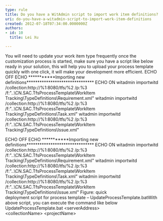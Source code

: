 ```yaml
---
type: rule
title: Do you have a WitAdmin script to import work item definitions?
uri: do-you-have-a-witadmin-script-to-import-work-item-definitions
created: 2012-07-18T07:34:00.0000000Z
authors:
- id: 10
  title: Lei Xu

---
```


 
You will need to update your work item type frequently once the customization process is started, make sure you have a script like below ready in your solution, this will help you to upload your process template quickly with one click, it will make your development more efficient.
 ​ECHO OFF
ECHO \*\*\*\*\*\*\*\*\*\*\*Importing new definitions\*\*\*\*\*\*\*\*\*\*\*\*\*\*\*\*\*\*\*\*\*\*\*\*\*\*\*\*\*\*\*
ECHO ON
witadmin importwitd /collection:http://%1:8080/tfs/%2 /p:%3 /f:"..\CN.SAC.TfsProcessTemplate\WorkItem ​Tracking\TypeDefinitions\Requirement.xml"
witadmin importwitd /collection:http://%1:8080/tfs/%2 /p:%3 /f:"..\CN.SAC.TfsProcessTemplate\WorkItem Tracking\TypeDefinitions\Task.xml"
witadmin importwitd /collection:http://%1:8080/tfs/%2 /p:%3 /f:"..\CN.SAC.TfsProcessTemplate\WorkItem Tracking\TypeDefinitions\Issue.xml"

​ECHO OFF​
ECHO \*\*\*\*\*\*\*\*\*\*\*Importing new definitions\*\*\*\*\*\*\*\*\*\*\*\*\*\*\*\*\*\*\*\*\*\*\*\*\*\*\*\*\*\*\*
ECHO ON
witadmin importwitd /collection:http://%1:8080/tfs/%2 /p:%3 /f:"..\CN.SAC.TfsProcessTemplate\WorkItem Tracking\TypeDefinitions\Requirement.xml"
witadmin importwitd /collection:http://%1:8080/tfs/%2 /p:%3 /f:"..\CN.SAC.TfsProcessTemplate\WorkItem Tracking\TypeDefinitions\Task.xml"
witadmin importwitd /collection:http://%1:8080/tfs/%2 /p:%3 /f:"..\CN.SAC.TfsProcessTemplate\WorkItem Tracking\TypeDefinitions\Issue.xml"​​ Figure: quick<br>deployment script for process template – Upd​ateProcessTemplate.batWith above script, you can execute the command like below
UpdateProcessTemplate.bat &lt;serverAddress&gt;<br>&lt;collectionName&gt; &lt;projectName&gt;<br>​​​
